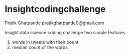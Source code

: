# Insightcodingchallenge
Pratik Ghatpande
pratikghatpande0@gmail.com

Insight data science coding challenge
two simple features 

  1. words in tweets with their count
  2. median count of the words
  
